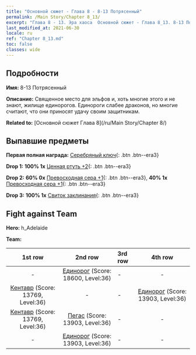 ```yaml
---
title: "Основной сюжет - Глава 8 - 8-13 Потрясенный"
permalink: /Main Story/Chapter 8_13/
excerpt: "Глава 8 - 13. Эра хаоса  Основной сюжет - Глава 8_13. 8-13 Потрясенный"
last_modified_at: 2021-06-30
locale: ru
ref: "Chapter 8_13.md"
toc: false
classes: wide
---
```


## Подробности

 **Имя:** 8-13 Потрясенный

 **Описание:** Священное место для эльфов и, хоть многие этого и не знают, жилище единорогов. Единороги слабее драконов, но многие считают, что они приносят удачу своим защитникам.

 **Related to:** [Основной сюжет Глава 8](/ru/Main Story/Chapter 8/)

## Выпавшие предметы

 **Первая полная награда:** [Серебряный ключ](/ItemsRU/con_693/){: .btn .btn--era3}

 **Drop 1:** **100% 1x** [Ценная ртуть +2](/ItemsRU/mat_28/){: .btn .btn--era3}

 **Drop 2:** **60% 0x** [Превосходная сера +1](/ItemsRU/mat_22/){: .btn .btn--era3}, **40% 1x** [Превосходная сера +1](/ItemsRU/mat_22/){: .btn .btn--era3}

 **Drop 3:** **100% 1x** [Свиток заклинания](/ItemsRU/con_694/){: .btn .btn--era3}


## Fight against Team
 **Hero:** h_Adelaide

 **Team:**


  | 1st row | 2nd row | 3rd row | 4th row |
  |:----:|:----:|:----|:----:|
  | - | [Единорог](/ru/units/Unicorn/) (Score: 18600, Level:36)  | - | - |
  | [Кентавр](/ru/units/Centaur/) (Score: 13769, Level:36)  | - | - | [Единорог](/ru/units/Unicorn/) (Score: 13903, Level:36)  |
  | [Кентавр](/ru/units/Centaur/) (Score: 13769, Level:36)  | [Пегас](/ru/units/Pegasus/) (Score: 13903, Level:36)  | - | - |
  | - | [Единорог](/ru/units/Unicorn/) (Score: 13903, Level:36)  | - | - |


